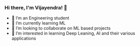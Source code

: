 ### Hi there, I'm Vijayendra! 👋
- 🔭 I’m an Engineering student 
- 🌱 I’m currently learning ML
- 👯 I’m looking to collaborate on ML based projects
- 🤔 I’m interested in learning Deep Leaning, AI and their various applications
  
<!--
**Vijayendra21/Vijayendra21** is a ✨ _special_ ✨ repository because its `README.md` (this file) appears on your GitHub profile.

Here are some ideas to get you started:


